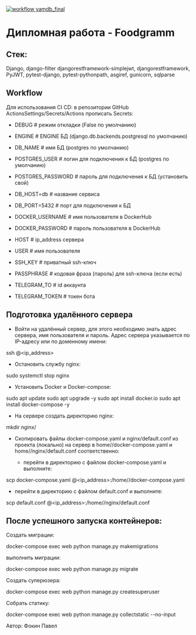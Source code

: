 [![workflow yamdb_final](https://github.com/FokinPV/yamdb_final/actions/workflows/yamdb_workflow.yml/badge.svg)](https://github.com/FokinPV/yamdb_final/actions/workflows/yamdb_workflow.yml)

# Дипломная работа - Foodgramm

## Стек: 
Django, django-filter djangorestframework-simplejwt, djangorestframework, PyJWT, pytest-django, pytest-pythonpath, asgiref, gunicorn, sqlparse

## Workflow

Для использования CI CD: 
в репозитории GitHub ActionsSettings/Secrets/Actions
прописать Secrets:


* DEBUG                          # режим откладки (False по умолчанию)
* ENGINE                         # ENGINE БД (django.db.backends.postgresql по умолчанию)
* DB_NAME                        # имя БД (postgres по умолчанию)
* POSTGRES_USER                  # логин для подключения к БД (postgres по умолчанию)
* POSTGRES_PASSWORD              # пароль для подключения к БД (установить свой)
* DB_HOST=db                     # название сервиса
* DB_PORT=5432                   # порт для подключения к БД


* DOCKER_USERNAME                # имя пользователя в DockerHub
* DOCKER_PASSWORD                # пароль пользователя в DockerHub
* HOST                           # ip_address сервера
* USER                           # имя пользователя
* SSH_KEY                        # приватный ssh-ключ
* PASSPHRASE                     # кодовая фраза (пароль) для ssh-ключа (если есть)

* TELEGRAM_TO                    # id аккаунта
* TELEGRAM_TOKEN                 # токен бота


## Подготовка удалённого сервера
* Войти на удалённый сервер, для этого необходимо знать адрес сервера, имя
пользователя и пароль. Адрес сервера указывается по IP-адресу или по доменному
имени:

ssh <username>@<ip_address>


* Остановить службу
nginx:

sudo systemctl stop nginx


* Установить Docker и Docker-compose:

sudo apt update
sudo apt upgrade -y
sudo apt install docker.io
sudo apt install docker-compose -y

* На сервере создать директорию
nginx:

mkdir  nginx/


* Скопировать файлы 
docker-compose.yaml
и
nginx/default.conf
из проекта (локально) на сервер в
home/<username>/docker-compose.yaml
и
home/<username>/nginx/default.conf
соответственно:
  * перейти в директорию с файлом
docker-compose.yaml
и выполните:
 
scp docker-compose.yaml <username>@<ip_address>:/home/<username>/docker-compose.yaml
  
  * перейти в директорию с файлом
default.conf
и выполните:
 

scp default.conf <username>@<ip_address>:/home/<username>/nginx/default.conf
  

## После успешного запуска контейнеров:
Создать миграции:

docker-compose exec web python manage.py makemigrations

выполнить миграции:

docker-compose exec web python manage.py migrate

Создать суперюзера:

docker-compose exec web python manage.py createsuperuser

Собрать статику:

docker-compose exec web python manage.py collectstatic --no-input 





Автор: Фокин Павел


